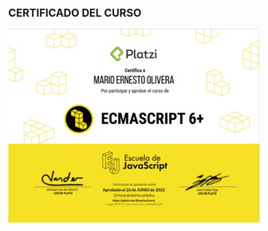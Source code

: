 ## CERTIFICADO DEL CURSO

![N|Solid](https://github.com/MarioOlivera/Curso-EMCAScript6/blob/main/certificado.jpg?raw=true)